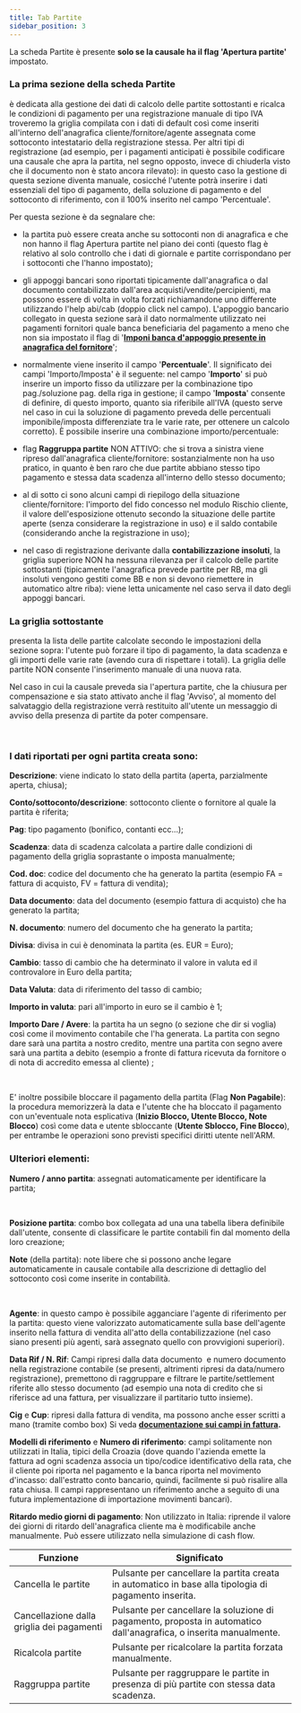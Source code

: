 ```yaml
---
title: Tab Partite
sidebar_position: 3
---
```


La scheda Partite è presente **solo se la causale ha il flag 'Apertura partite'** impostato.
 

### **La prima sezione** della scheda **Partite** 

è dedicata alla gestione dei dati di calcolo delle partite sottostanti e ricalca le condizioni di pagamento per una registrazione manuale di tipo IVA troveremo la griglia compilata con i dati di default così come inseriti all'interno dell'anagrafica cliente/fornitore/agente assegnata come sottoconto intestatario della registrazione stessa. Per altri tipi di registrazione (ad esempio, per i pagamenti anticipati è possibile codificare una causale che apra la partita, nel segno opposto, invece di chiuderla visto che il documento non è stato ancora rilevato): in questo caso la gestione di questa sezione diventa manuale, cosicché l'utente potrà inserire i dati essenziali del tipo di pagamento, della soluzione di pagamento e del sottoconto di riferimento, con il 100% inserito nel campo 'Percentuale'.

Per questa sezione è da segnalare che:

- la partita può essere creata anche su sottoconti non di anagrafica e che non hanno il flag Apertura partite nel piano dei conti (questo flag è relativo al solo controllo che i dati di giornale e partite corrispondano per i sottoconti che l'hanno impostato);

- gli appoggi bancari sono riportati tipicamente dall'anagrafica o dal documento contabilizzato dall'area acquisti/vendite/percipienti, ma possono essere di volta in volta forzati richiamandone uno differente utilizzando l'help abi/cab (doppio click nel campo). L'appoggio bancario collegato in questa sezione sarà il dato normalmente utilizzato nei pagamenti fornitori quale banca beneficiaria del pagamento a meno che non sia impostato il flag di '**[Imponi banca d'appoggio presente in anagrafica del fornitore](/docs/configurations/parameters/treasury/vendor-payments-parameters)**';

- normalmente viene inserito il campo '**Percentuale**'. Il significato dei campi 'Importo/Imposta' è il seguente: nel campo '**Importo**' si può inserire un importo fisso da utilizzare per la combinazione tipo pag./soluzione pag. della riga in gestione; il campo '**Imposta**' consente di definire, di questo importo, quanto sia riferibile all'IVA (questo serve nel caso in cui la soluzione di pagamento preveda delle percentuali imponibile/imposta differenziate tra le varie rate, per ottenere un calcolo corretto). È possibile inserire una combinazione importo/percentuale:



- flag **Raggruppa partite** NON ATTIVO: che si trova a sinistra viene ripreso dall'anagrafica cliente/fornitore: sostanzialmente non ha uso pratico, in quanto è ben raro che due partite abbiano stesso tipo pagamento e stessa data scadenza all'interno dello stesso documento;

- al di sotto ci sono alcuni campi di riepilogo della situazione cliente/fornitore: l'importo del fido concesso nel modulo Rischio cliente, il valore dell'esposizione ottenuto secondo la situazione delle partite aperte (senza considerare la registrazione in uso) e il saldo contabile (considerando anche la registrazione in uso);

- nel caso di registrazione derivante dalla **contabilizzazione insoluti**, la griglia superiore NON ha nessuna rilevanza per il calcolo delle partite sottostanti (tipicamente l'anagrafica prevede partite per RB, ma gli insoluti vengono gestiti come BB e non si devono riemettere in automatico altre riba): viene letta unicamente nel caso serva il dato degli appoggi bancari.

### **La griglia sottostante** 

presenta la lista delle partite calcolate secondo le impostazioni della sezione sopra: l'utente può forzare il tipo di pagamento, la data scadenza e gli importi delle varie rate (avendo cura di rispettare i totali). La griglia delle partite NON consente l'inserimento manuale di una nuova rata. 

Nel caso in cui la causale preveda sia l'apertura partite, che la chiusura per compensazione e sia stato attivato anche il flag 'Avviso', al momento del salvataggio della registrazione verrà restituito all'utente un messaggio di avviso della presenza di partite da poter compensare.

 

### I dati riportati per ogni partita creata sono:

**Descrizione**: viene indicato lo stato della partita (aperta, parzialmente aperta, chiusa);

**Conto/sottoconto/descrizione**: sottoconto cliente o fornitore al quale la partita è riferita;

**Pag**: tipo pagamento (bonifico, contanti ecc...);

**Scadenza**: data di scadenza calcolata a partire dalle condizioni di pagamento della griglia soprastante o imposta manualmente;

**Cod. doc**: codice del documento che ha generato la partita (esempio FA = fattura di acquisto, FV = fattura di vendita);

**Data documento**: data del documento (esempio fattura di acquisto) che ha generato la partita;

**N. documento**: numero del documento che ha generato la partita;

**Divisa**: divisa in cui è denominata la partita (es. EUR = Euro);

**Cambio**: tasso di cambio che ha determinato il valore in valuta ed il controvalore in Euro della partita;

**Data Valuta**: data di riferimento del tasso di cambio;

**Importo in valuta**: pari all'importo in euro se il cambio è 1;

**Importo Dare / Avere**: la partita ha un segno (o sezione che dir si voglia) così come il movimento contabile che l'ha generata. La partita con segno dare sarà una partita a nostro credito, mentre una partita con segno avere sarà una partita a debito (esempio a fronte di fattura ricevuta da fornitore o di nota di accredito emessa al cliente) ;

 

E' inoltre possibile bloccare il pagamento della partita (Flag **Non Pagabile**): la procedura memorizzerà la data e l'utente che ha bloccato il pagamento con un'eventuale nota esplicativa (**Inizio Blocco, Utente Blocco, Note Blocco**) così come data e utente sbloccante (**Utente Sblocco, Fine Blocco**), per entrambe le operazioni sono previsti specifici diritti utente nell'ARM. 

### Ulteriori elementi:

**Numero / anno partita**: assegnati automaticamente per identificare la partita;

 

**Posizione partita**: combo box collegata ad una una tabella libera definibile dall'utente, consente di classificare le partite contabili fin dal momento della loro creazione; 

**Note** (della partita): note libere che si possono anche legare automaticamente in causale contabile alla descrizione di dettaglio del sottoconto così come inserite in contabilità. 

 

**Agente**: in questo campo è possibile agganciare l'agente di riferimento per la partita: questo viene valorizzato automaticamente sulla base dell'agente inserito nella fattura di vendita all'atto della contabilizzazione (nel caso siano presenti più agenti, sarà assegnato quello con provvigioni superiori). 

**Data Rif / N. Rif**: Campi ripresi dalla data documento  e numero documento nella registrazione contabile (se presenti, altrimenti ripresi da data/numero registrazione), premettono di raggruppare e filtrare le partite/settlement riferite allo stesso documento (ad esempio una nota di credito che si riferisce ad una fattura, per visualizzare il partitario tutto insieme).

**Cig** e **Cup**: ripresi dalla fattura di vendita, ma possono anche esser scritti a mano (tramite combo box) Si veda **[documentazione sui campi in fattura](/docs/sales/sales-invoices/invoicing/sales-invoice).**

**Modelli di riferimento** e **Numero di riferimento**: campi solitamente non utilizzati in Italia, tipici della Croazia (dove quando l'azienda emette la fattura ad ogni scadenza associa un tipo/codice identificativo della rata, che il cliente poi riporta nel pagamento e la banca riporta nel movimento d'incasso: dall'estratto conto bancario, quindi, facilmente si può risalire alla rata chiusa. Il campi rappresentano un riferimento anche a seguito di una futura implementazione di importazione movimenti bancari).

**Ritardo medio giorni di pagamento**: Non utilizzato in Italia: riprende il valore dei giorni di ritardo dell'anagrafica cliente ma è modificabile anche manualmente. Può essere utilizzato nella simulazione di cash flow.



| Funzione | Significato |
| --- | --- |
| Cancella le partite | Pulsante per cancellare la partita creata in automatico in base alla tipologia di pagamento inserita. |
| Cancellazione dalla griglia dei pagamenti | Pulsante per cancellare la soluzione di pagamento, proposta in automatico dall'anagrafica, o inserita manualmente. |
| Ricalcola partite | Pulsante per ricalcolare la partita forzata manualmente. |
| Raggruppa partite | Pulsante per raggruppare le partite in presenza di più partite con stessa data scadenza. |







